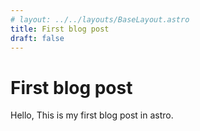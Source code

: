 ```yaml
---
# layout: ../../layouts/BaseLayout.astro
title: First blog post
draft: false
---
```


# First blog post

Hello,
This is my first blog post in astro.